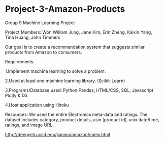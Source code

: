 # Project-3-Amazon-Products

Group 9 Machine Learning Project

Project Members: Won William Jung, Jane Kim, Erin Zheng, Kaixin Yang, Tina Huang, John Timmers

Our goal is to create a recommendation system that suggests similar products from Amazon to consumers.

Requirements:

1.Implement machine learning to solve a problem.

2.Used at least one machine learning library. (Scikit-Learn)

3.Programs/Database used: Python Pandas, HTML/CSS, SQL, Javascript Plotly & D3.

4.Host application using Hiroku

Resources:
We used the entire Electronics meta-data and ratings. The dataset includes category, product details, asin (product id), unix date/time, ratings, and image URL.

http://deepyeti.ucsd.edu/jianmo/amazon/index.html

